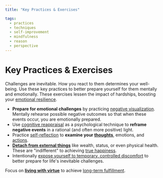 ```yaml
---
title: "Key Practices & Exercises"

tags:
  - practices
  - techniques
  - self-improvement
  - mindfulness
  - reason
  - perspective
---
```


# Key Practices & Exercises

Challenges are inevitable. How you react to them determines your well-being. Use
these key practices to better prepare yourself for them mentally and
emotionally. These exercises lessen the impact of hardships, boosting your
[emotional resilience](emotional-resilience.md).

- **Prepare for emotional challenges** by practicing [negative
  visualization](negative-visualization.md). Mentally rehearse possible negative
  outcomes so that when these events occur, you are emotionally prepared.
- Use [cognitive reappraisal](cognitive-reappraisal.md) as a psychological
  technique to **reframe negative events** in a rational (and often more positive)
  light.
- Practice [self-reflection](self-reflection.md) to **examine your
  [thoughts](thoughts-judgments.md)**, emotions, and [actions](actions.md).
- [**Detach from external things**](detachment-externals.md) like wealth, status,
  or even physical health. These are "indifferent" to achieving [true
  happiness](happiness-flourishing.md).
- Intentionally [expose yourself to temporary, controlled
  discomfort](voluntary-discomfort.md) to better prepare for life's inevitable
  challenges.

Focus on [**living with virtue**](acting-virtue.md) to achieve [long-term
fulfillment](happiness-flourishing.md).
